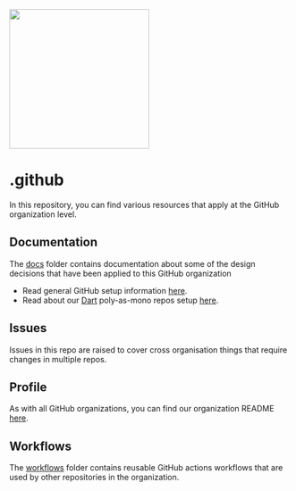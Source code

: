 <img width=250px src="https://atsign.dev/assets/img/atPlatform_logo_gray.svg?sanitize=true">

# .github

In this repository, you can find various resources that apply at the GitHub
organization level.

## Documentation

The [docs](docs/) folder contains documentation about some of the design
decisions that have been applied to this GitHub organization

- Read general GitHub setup information [here](docs/atGitHub.md).
- Read about our [Dart](https://dart.dev/) poly-as-mono repos setup
[here](docs/at_mono.md).

## Issues

Issues in this repo are raised to cover cross organisation things that
require changes in multiple repos.

## Profile

As with all GitHub organizations, you can find our organization README
[here](profile/README.md).

## Workflows

The [workflows](workflows/) folder contains reusable GitHub actions workflows that are used by other
repositories in the organization.